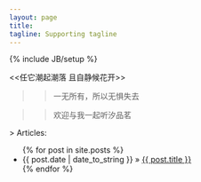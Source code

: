 ```yaml
---
layout: page
title: 
tagline: Supporting tagline
---
```

{% include JB/setup %}

<<任它潮起潮落 且自静候花开>>     
                    
               
   
      
   
> >    一无所有，所以无惧失去    
 
> >    欢迎与我一起听汐品茗    



			
			


\> Articles:

<ul class="posts">
  {% for post in site.posts %}
    <li><span>{{ post.date | date_to_string }}</span> &raquo; <a href="{{ BASE_PATH }}{{ post.url }}">{{ post.title }}</a></li>
  {% endfor %}
</ul>
